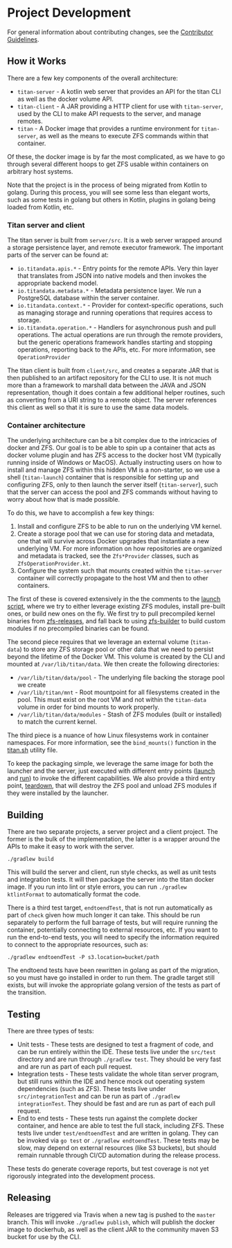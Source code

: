 # Project Development

For general information about contributing changes, see the
[Contributor Guidelines](https://github.com/titan-data/.github/blob/master/CONTRIBUTING.md).

## How it Works

There are a few key components of the overall architecture:

  * `titan-server` - A kotlin web server that provides an API for the titan CLI as well as the 
     docker volume API.
  * `titan-client` - A JAR providing a HTTP client for use with `titan-server`, used by the CLI to
     make API requests to the server, and manage remotes.
  * `titan` - A Docker image that provides a runtime environment for `titan-server`, as well as
     the means to execute ZFS commands within that container.
      
Of these, the docker image is by far the most complicated, as we have to go through several
different hoops to get ZFS usable within containers on arbitrary host systems.

Note that the project is in the process of being migrated from Kotlin to golang. During this
process, you will see some less than elegant worts, such as some tests in golang but others
in Kotlin, plugins in golang being loaded from Kotlin, etc.

### Titan server and client

The titan server is built from `server/src`. It is a web server wrapped around a storage
persistence layer, and remote executor framework. The important parts of the server can be
found at:

  * `io.titandata.apis.*` - Entry points for the remote APIs. Very thin layer that translates
    from JSON into native models and then invokes the appropriate backend model.
  * `io.titandata.metadata.*` - Metadata persistence layer. We run a PostgreSQL database within
    the server container.
  * `io.titandata.context.*` - Provider for context-specific operations, such as managing storage
    and running operations that requires access to storage.
  * `io.titandata.operation.*` - Handlers for asynchronous push and pull operations. The actual
    operations are run through the remote providers, but the generic operations framework handles
    starting and stopping operations, reporting back to the APIs, etc. For more information,
    see `OperationProvider`
  
The titan client is built from `client/src`, and creates a separate JAR that is then published
to an artifact repository for the CLI to use. It is not much more than a framework to marshall
data between the JAVA and JSON representation, though it does contain a few additional helper
routines, such as converting from a URI string to a remote object. The server references this
client as well so that it is sure to use the same data models.

### Container architecture

The underlying architecture can be a bit complex due to the intricacies of docker and ZFS. Our goal is
to be able to spin up a container that acts as docker volume plugin and has ZFS access to the docker host
VM (typically running inside of Windows or MacOS). Actually instructing users on how to install and
manage ZFS within this hidden VM is a non-starter, so we use a shell (`titan-launch`) container that
is responsible for setting up and configuring ZFS, only to then launch the server itself
(`titan-server`), such that the server can access the pool and ZFS commands without having to worry
about how that is made possible.

To do this, we have to accomplish a few key things:

  1. Install and configure ZFS to be able to run on the underlying VM kernel.
  2. Create a storage pool that we can use for storing data and metadata, one that will survive
     across Docker upgrades that instantiate a new underlying VM. For more information on how repositories are
     organized and metadata is tracked, see the `Zfs*Provider` classes, such as `ZfsOperationProvider.kt`.
  3. Configure the system such that mounts created within the `titan-server` container will
     correctly propagate to the host VM and then to other containers.
    
The first of these is covered extensively in the the comments to the
[launch script](server/src/scripts/launch), where we try to either leverage existing ZFS modules,
install pre-built ones, or build new ones on the fly. We first try to pull precompiled kernel binaries from
[zfs-releases](https://github.com/titan-data/zfs-releases), and fall back to using
[zfs-builder](https://github.com/titan-data/zfs-builder) to build custom modules if no
precompiled binaries can be found.

The second piece requires that we leverage an external volume (`titan-data`) to store any ZFS
storage pool or other data that we need to persist beyond the lifetime of the Docker VM. This
volume is created by the CLI and mounted at `/var/lib/titan/data`. We then create the following
directories:

   * `/var/lib/titan/data/pool` - The underlying file backing the storage pool we create
   * `/var/lib/titan/mnt` - Root mountpoint for all filesystems created in the pool. This must
     exist on the root VM and not within the `titan-data` volume in order for bind mounts to 
     work properly.
   * `/var/lib/titan/data/modules` - Stash of ZFS modules (built or installed) to match the current
     kernel.

The third piece is a nuance of how Linux filesystems work in container namespaces. For more
information, see the `bind_mounts()` function in the [titan.sh](server/src/scripts/titan.sh)
utility file.

To keep the packaging simple, we leverage the same image for both the launcher and the server,
just executed with different entry points ([launch](server/src/scripts/launch)
and [run](server/src/scripts/run)) to invoke the different capabilities. We also provide a third
entry point, [teardown](server/src/scripts/teardown), that will destroy the ZFS pool and unload
ZFS modules if they were installed by the launcher.


## Building

There are two separate projects, a server project and a client project. The former is the bulk of
the implementation, the latter is a wrapper around the APIs to make it easy to work with the
server.

```
./gradlew build
```

This will build the server and client, run style checks, as well as unit tests and integration tests. It will
then package the server into the titan docker image. If you run into lint or style errors, you can run
`./gradlew ktlintFormat` to automatically format the code.

There is a third test target,
`endtoendTest`, that is not run automatically as part of `check` given how much longer it
can take. This should be run separately to perform the full barrage of tests, but will require
running the container, potentially connecting to external resources, etc. If you want to run the
end-to-end tests, you will need to specify the information required to connect to the appropriate
resources, such as:

```
./gradlew endtoendTest -P s3.location=bucket/path
```

The endtoend tests have been rewritten in golang as part of the migration, so you must have go installed
in order to run them. The gradle target still exists, but will invoke the appropriate golang version of
the tests as part of the transition.

## Testing

There are three types of tests:

  * Unit tests - These tests are designed to test a fragment of code, and can be run entirely within the IDE. These
    tests live under the `src/test` directory and are run through `./gradlew test`. They should be very fast and
    are run as part of each pull request.
  * Integration tests - These tests validate the whole titan server program, but still runs within the IDE and
    hence mock out operating system dependencies (such as ZFS). These tests live under `src/integrationTest` and
    can be run as part of `./gradlew integrationTest`. They should be fast and are run as part of each pull
    request.
  * End to end tests - These tests run against the complete docker container, and hence are able to test the full
    stack, including ZFS. These tests live under `test/endtoendTest` and are written in golang. They can
    be invoked via `go test` or `./gradlew endtoendTest`. These tests may be slow, may depend on external resources
    (like S3 buckets), but should remain runnable through CI/CD automation during the release process.
    
These tests do generate coverage reports, but test coverage is not yet rigorously integrated into the development
process.

## Releasing

Releases are triggered via Travis when a new tag is pushed to the `master` branch. This will invoke `./gradlew publish`, 
which will publish the docker image to dockerhub, as well as the client JAR to the community maven S3 bucket for
use by the CLI.

